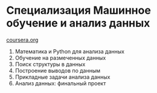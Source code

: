 # Специализация Машинное обучение и анализ данных

[coursera.org](https://www.coursera.org/specializations/machine-learning-data-analysis)

1. Математика и Python для анализа данных
2. Обучение на размеченных данных
3. Поиск структуры в данных
4. Построение выводов по данным
5. Прикладные задачи анализа данных
6. Анализ данных: финальный проект

